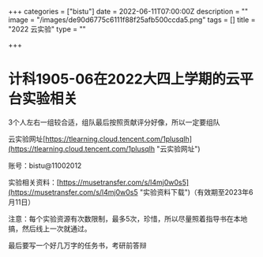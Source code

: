 +++
categories = ["bistu"]
date = 2022-06-11T07:00:00Z
description = ""
image = "/images/de90d6775c6111f88f25afb500ccda5.png"
tags = []
title = "2022 云实验"
type = ""

+++
# 计科1905-06在2022大四上学期的云平台实验相关

3个人左右一组较合适，组队最后按照贡献评分好像，所以一定要组队

云实验网址[https://tlearning.cloud.tencent.com/1plusqlh](https://tlearning.cloud.tencent.com/1plusqlh "云实验网址") 

账号：bistu@11002012 

实验相关资料：[https://musetransfer.com/s/l4mj0w0s5](https://musetransfer.com/s/l4mj0w0s5 "实验资料下载")（有效期至2023年6月11日）

注意：每个实验资源有次数限制，最多5次，珍惜，所以尽量照着指导书在本地搞，然后线上一次就通过。

最后要写一个好几万字的任务书，考研前答辩